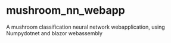 # mushroom_nn_webapp
A mushroom classification neural network webapplication, using Numpydotnet and blazor webassembly
